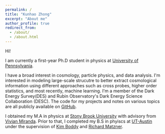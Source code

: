 ```yaml
---
permalink: /
title: "Kunhao Zhong"
excerpt: "About me"
author_profile: true
redirect_from: 
  - /about/
  - /about.html
---
```


Hi!

I am currently a first-year Ph.D student in physics at [University of Pennsylvania](https://www.upenn.edu/). 

I have a broad interest in cosmology, particle physics, and data analysis. I'm interested in modeling large-scale strucutre to better extract cosmological information using different approaches such as cross probes, higher order statistics, and most recently, machine learning. I'm a member of the Dark Energy Survey(DES) and Rubin Observatory's Dark Energy Science Collaboration (DESC). The code for my projects and notes on various topics are all publicly available on [GitHub](https://github.com/KunhaoZhong).

I obtained my M.A in physics at [Stony Brook University](https://www.stonybrook.edu/) with advisory from [Vivian Miranda](https://www.stonybrook.edu/commcms/physics/people/_profiles/mirandav). Prior to that, I completed my B.S in phyiscs at [UT-Austin](https://www.utexas.edu/) under the supervision of [Kim Boddy](https://cns.utexas.edu/directory/item/4373-boddy-kimberly-kay?Itemid=349) and [Richard Matzner](https://cns.utexas.edu/directory/item/18-physics/449-matzner-richard-a?Itemid=349).
